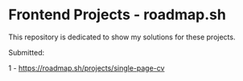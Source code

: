 # Frontend Projects - roadmap.sh

This repository is dedicated to show my solutions for these projects.

Submitted:

1 - https://roadmap.sh/projects/single-page-cv
